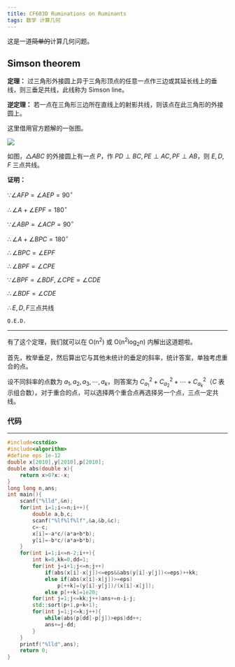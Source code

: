 ```yaml
---
title: CF603D Ruminations on Ruminants
tags: 数学 计算几何
---
```


这是一道~~简单的~~计算几何问题。

## $\text{Simson theorem}$


**定理：** 过三角形外接圆上异于三角形顶点的任意一点作三边或其延长线上的垂线，则三垂足共线，此线称为 $\text{Simson line}$。

**逆定理：** 若一点在三角形三边所在直线上的射影共线，则该点在此三角形的外接圆上。

这里借用官方题解的一张图。

![](https://missingroom.github.io/assets/image/5f61cead160a154a6772dc09.png)

如图，$\triangle ABC$ 的外接圆上有一点 $P$，作 $PD\perp BC,PE\perp AC,PF\perp AB$，则 $E,D,F$ 三点共线。

**证明：** 

$\because \angle AFP=\angle AEP=90^\circ$

$\therefore \angle A+\angle EPF=180^\circ$

$\because \angle ABP=\angle ACP=90^\circ$

$\therefore \angle A+\angle BPC=180^\circ$

$\therefore \angle BPC=\angle EPF$

$\therefore \angle BPF= \angle CPE$

$\because \angle BPF=\angle BDF,\angle CPE=\angle CDE$

$\therefore \angle BDF= \angle CDE$

$\therefore E,D,F\text{三点共线}$

$\mathtt{Q.E.D.}$

---

有了这个定理，我们就可以在 $\mathrm{O(n^2)}$ 或 $\mathrm{O(n^2log_2n)}$ 内解出这道题啦。

首先，枚举垂足，然后算出它与其他未统计的垂足的斜率，统计答案，单独考虑重合的点。

设不同斜率的点数为 $a_1,a_2,a_3,\cdots,a_k$，则答案为 $C_{a_1}^2+C_{a_2}^2+\cdots+C_{a_k}^2$（$C$ 表示组合数）。对于重合的点，可以选择两个重合点再选择另一个点，三点一定共线。

### 代码

---

```cpp
#include<cstdio>
#include<algorithm>
#define eps 1e-12
double x[2010],y[2010],p[2010];
double abs(double x){
	return x>0?x:-x;
}
long long n,ans;
int main(){
	scanf("%lld",&n);
	for(int i=1;i<=n;i++){
		double a,b,c;
		scanf("%lf%lf%lf",&a,&b,&c);
		c=-c;
		x[i]=-a*c/(a*a+b*b);
		y[i]=-b*c/(a*a+b*b); 
	}
	for(int i=1;i<=n-2;i++){
		int k=0,kk=0,dd=1;
		for(int j=i+1;j<=n;j++)
			if(abs(x[i]-x[j])<=eps&&abs(y[i]-y[j])<=eps)++kk;
			else if(abs(x[i]-x[j])>=eps)
				p[++k]=(y[i]-y[j])/(x[i]-x[j]);
			else p[++k]=1e20;
		for(int j=1;j<=kk;j++)ans+=n-i-j;
		std::sort(p+1,p+k+1);
		for(int j=1;j<=k;j++){
			while(abs(p[dd]-p[j])>eps)dd++;
			ans+=j-dd;
		}
	}
	printf("%lld",ans);
	return 0;
}
```